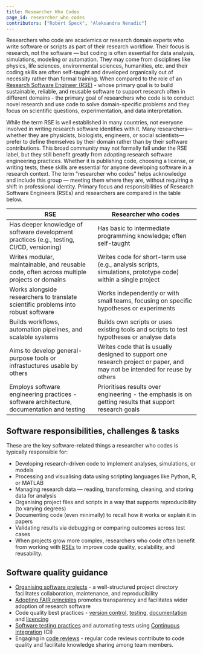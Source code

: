 ```yaml
---
title: Researcher Who Codes
page_id: researcher_who_codes
contributors: ["Robert Speck", "Aleksandra Nenadic"]
---
```


Researchers who code are academics or research domain experts who write software or scripts as part of their research workflow. 
Their focus is research, not the software — but coding is often essential for data analysis, simulations, modeling or automation.
They may come from disciplines like physics, life sciences, environmental sciences, humanities, etc. and their 
coding skills are often self-taught and developed organically out of necessity rather than formal training.
When compared to the role of an [Research Software Engineer (RSE)](./research_software_engineer) - whose primary goal is to build sustainable, reliable, 
and reusable software to support research often in different domains - the primary goal of researchers who code is to 
conduct novel research and use code to solve domain-specific problems and they focus on scientific questions, experimentation, and data interpretation.

While the term RSE is well established in many countries, not everyone involved in writing research software identifies with it. 
Many researchers—whether they are physicists, biologists, engineers, or social scientists—prefer to define themselves by 
their domain rather than by their software contributions. This broad community may not formally fall under the RSE label, 
but they still benefit greatly from adopting research software engineering practices. 
Whether it is publishing code, choosing a license, or writing tests, these skills are essential for anyone developing 
software in a research context. 
The term "researcher who codes" helps acknowledge and include this group — meeting them where they are, without requiring a shift in professional identity.
Primary focus and responsibilities of Research Software Engineers (RSEs) and researchers are compared in the table below.

| RSE                                                                                        | Researcher who codes                                                                                                       |
|--------------------------------------------------------------------------------------------|----------------------------------------------------------------------------------------------------------------------------|
| Has deeper knowledge of software development practices (e.g., testing, CI/CD, versioning)  | Has basic to intermediate programming knowledge; often self-taught                                                         |
| Writes modular, maintainable, and reusable code, often across multiple projects or domains | Writes code for short-term use (e.g., analysis scripts, simulations, prototype code) within a single project               |
| Works alongside researchers to translate scientific problems into robust software          | Works independently or with small teams, focusing on specific hypotheses or experiments                                    |
| Builds workflows, automation pipelines, and scalable systems                               | Builds own scripts or uses existing tools and scripts to test hypotheses or analyse data                                   |
| Aims to develop general-purpose tools or infrastuctures usable by others                   | Writes code that is usually designed to support one research project or paper, and may not be intended for reuse by others |
| Employs software engineering practices - software architecture, documentation and testing  | Prioritises results over engineering - the emphasis is on getting results that support research goals                      |

## Software responsibilities, challenges & tasks

These are the key software-related things a researcher who codes is typically responsible for:

- Developing research-driven code to implement analyses, simulations, or models
- Processing and visualising data using scripting languages like Python, R, or MATLAB
- Managing research data — reading, transforming, cleaning, and storing data for analysis
- Organising project files and scripts in a way that supports reproducibility (to varying degrees)
- Documenting code (even minimally) to recall how it works or explain it in papers
- Validating results via debugging or comparing outcomes across test cases
- When projects grow more complex, researchers who code often benefit from working with [RSEs](./research_software_engineer) to improve code quality, scalability, and reusability.

## Software quality guidance

- [Organising software projects](./organising_software_projects) - a well-structured project directory facilitates collaboration, maintenance, and reproducibility
- [Adopting FAIR principles](./fair_rs) promotes transparency and facilitates wider adoption of research software
- Code quality best practices - [version control](./using_version_control), [testing](./testing_software), [documentation](./documenting_software) and [licencing](./licensing_software)
- [Software testing practices](./testing_software) and automating tests using [Continuous Integration](./ci_cd) (CI)
- Engaging in [code reviews](./code_review) - regular code reviews contribute to code quality and facilitate knowledge sharing among team members.
